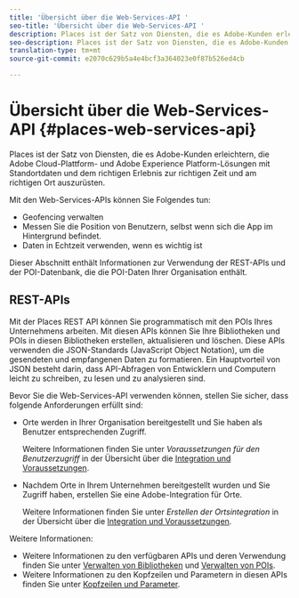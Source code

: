 ```yaml
---
title: 'Übersicht über die Web-Services-API '
seo-title: 'Übersicht über die Web-Services-API '
description: Places ist der Satz von Diensten, die es Adobe-Kunden erleichtern, die Adobe Experience Cloud- und Adobe Experience Platform-Lösungen mit Standortdaten und dem richtigen Erlebnis zur richtigen Zeit und am richtigen Ort zu kombinieren.
seo-description: Places ist der Satz von Diensten, die es Adobe-Kunden erleichtern, die Adobe Experience Cloud- und Adobe Experience Platform-Lösungen mit Standortdaten und dem richtigen Erlebnis zur richtigen Zeit und am richtigen Ort zu kombinieren.
translation-type: tm+mt
source-git-commit: e2070c629b5a4e4bcf3a364023e0f87b526ed4cb

---
```



# Übersicht über die Web-Services-API {#places-web-services-api}

Places ist der Satz von Diensten, die es Adobe-Kunden erleichtern, die Adobe Cloud-Plattform- und Adobe Experience Platform-Lösungen mit Standortdaten und dem richtigen Erlebnis zur richtigen Zeit und am richtigen Ort auszurüsten.

Mit den Web-Services-APIs können Sie Folgendes tun:

* Geofencing verwalten
* Messen Sie die Position von Benutzern, selbst wenn sich die App im Hintergrund befindet.
* Daten in Echtzeit verwenden, wenn es wichtig ist

Dieser Abschnitt enthält Informationen zur Verwendung der REST-APIs und der POI-Datenbank, die die POI-Daten Ihrer Organisation enthält.

## REST-APIs

Mit der Places REST API können Sie programmatisch mit den POIs Ihres Unternehmens arbeiten. Mit diesen APIs können Sie Ihre Bibliotheken und POIs in diesen Bibliotheken erstellen, aktualisieren und löschen. Diese APIs verwenden die JSON-Standards (JavaScript Object Notation), um die gesendeten und empfangenen Daten zu formatieren. Ein Hauptvorteil von JSON besteht darin, dass API-Abfragen von Entwicklern und Computern leicht zu schreiben, zu lesen und zu analysieren sind.

Bevor Sie die Web-Services-API verwenden können, stellen Sie sicher, dass folgende Anforderungen erfüllt sind:

* Orte werden in Ihrer Organisation bereitgestellt und Sie haben als Benutzer entsprechenden Zugriff.

   Weitere Informationen finden Sie unter *Voraussetzungen für den Benutzerzugriff* in der Übersicht über die [Integration und Voraussetzungen](/help/web-service-api/adobe-i-o-integration.md).

* Nachdem Orte in Ihrem Unternehmen bereitgestellt wurden und Sie Zugriff haben, erstellen Sie eine Adobe-Integration für Orte.

   Weitere Informationen finden Sie unter *Erstellen der Ortsintegration* in der Übersicht über die [Integration und Voraussetzungen](/help/web-service-api/adobe-i-o-integration.md).

Weitere Informationen:

* Weitere Informationen zu den verfügbaren APIs und deren Verwendung finden Sie unter [Verwalten von Bibliotheken](/help/web-service-api/api-usage/manage-libraries/manage-libraries.md) und [Verwalten von POIs](/help/web-service-api/api-usage/manage-pois/manage-pois.md).
* Weitere Informationen zu den Kopfzeilen und Parametern in diesen APIs finden Sie unter [Kopfzeilen und Parameter](/help/web-service-api/api-usage/headers-and-parameters.md).